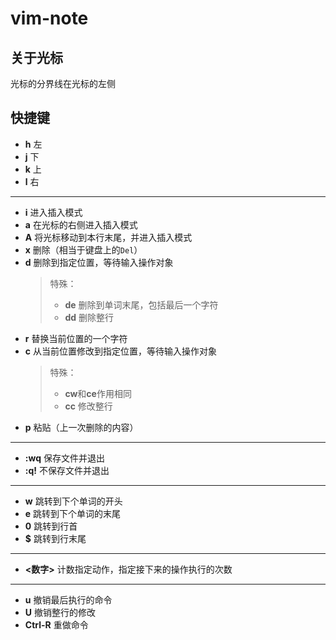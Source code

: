 # vim-note

## 关于光标
光标的分界线在光标的左侧
## 快捷键
- **h** 左
- **j** 下
- **k** 上
- **l** 右
---
- **i** 进入插入模式
- **a** 在光标的右侧进入插入模式
- **A** 将光标移动到本行末尾，并进入插入模式
- **x** 删除（相当于键盘上的`Del`）
- **d** 删除到指定位置，等待输入操作对象
    >特殊：
    >- **de** 删除到单词末尾，包括最后一个字符
    >- **dd** 删除整行
- **r** 替换当前位置的一个字符
- **c** 从当前位置修改到指定位置，等待输入操作对象
    >特殊：
    >- **cw**和**ce**作用相同
    >- **cc** 修改整行
- **p** 粘贴（上一次删除的内容）
---
- **:wq** 保存文件并退出
- **:q!** 不保存文件并退出
---
- **w** 跳转到下个单词的开头
- **e** 跳转到下个单词的末尾
- **0** 跳转到行首
- **$** 跳转到行末尾
---
- **&lt;数字&gt;** 计数指定动作，指定接下来的操作执行的次数
---
- **u** 撤销最后执行的命令
- **U** 撤销整行的修改
- **Ctrl-R** 重做命令